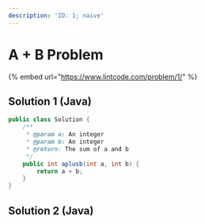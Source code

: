 ```yaml
---
description: 'ID: 1; naive'
---
```


# A + B Problem

{% embed url="https://www.lintcode.com/problem/1/" %}

## Solution 1 \(Java\)

```java
public class Solution {
    /**
     * @param a: An integer
     * @param b: An integer
     * @return: The sum of a and b 
     */
    public int aplusb(int a, int b) {
        return a + b;
    }
}
```

## Solution 2 \(Java\)

```java

```

